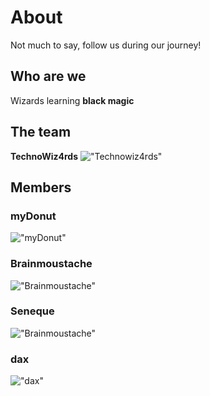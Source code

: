 # About
Not much to say, follow us during our journey!

## Who are we
Wizards learning **black magic**

## The team
**TechnoWiz4rds**
!["Technowiz4rds"](/img/others/logo.png)

## Members
### myDonut 
!["myDonut"](/img/others/donut.png)

### Brainmoustache
!["Brainmoustache"](/img/others/brainmoustache.png)

### Seneque
!["Brainmoustache"](/img/others/Seneque.png)

### dax
!["dax"](/img/others/dax.png)
